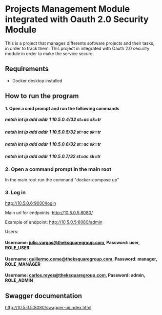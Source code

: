 # Projects Management Module integrated with Oauth 2.0 Security Module

This is a project that manages differents software projects and their tasks, in order to track them. This project in integrated with Oauth 2.0 security module in order to make the service secure.

## Requirements
- Docker desktop installed

## How to run the program

#### 1. Open a cmd prompt and run the following commands
##### netsh int ip add addr 1 10.5.0.4/32 st=ac sk=tr
##### netsh int ip add addr 1 10.5.0.5/32 st=ac sk=tr
##### netsh int ip add addr 1 10.5.0.6/32 st=ac sk=tr
##### netsh int ip add addr 1 10.5.0.7/32 st=ac sk=tr

### 2. Open a command prompt in the main root
In the main root run the command "docker-compose up"

### 3. Log in 
http://10.5.0.6:9000/login

Main url for endpoints:
http://10.5.0.5:8080/

Example of endpoint: 
http://10.5.0.5:8080/admin

Users:
#### Username: julio.vargas@theksquaregroup.com, Password: user, ROLE_USER
#### Username: guillermo.ceme@theksquaregroup.com, Password: manager, ROLE_MANAGER
#### Username: carlos.reyes@theksquaregroup.com, Password: admin, ROLE_ADMIN

## Swagger documentation 
http://10.5.0.5:8080/swagger-ui/index.html
